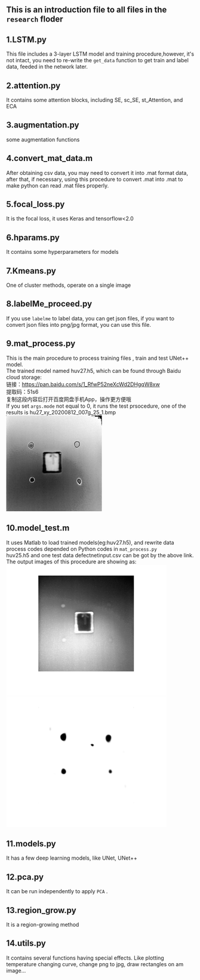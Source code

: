 ## This is an introduction file to all files in the `research` floder  
## 1.LSTM.py   
This file includes a 3-layer LSTM model and training procedure,however, it's not intact, you need to re-write the `get_data` function to get train and label data, feeded in the network later.  
## 2.attention.py  
It contains some attention blocks, including SE, sc_SE, st_Attention, and ECA  
## 3.augmentation.py  
some augmentation functions  
## 4.convert_mat_data.m  
After obtaining csv data, you may need to convert it into .mat format data, after that, if necessary, using this procedure to convert .mat into .mat to make python can read .mat files properly.  
## 5.focal_loss.py  
It is the focal loss, it uses Keras and tensorflow<2.0  
## 6.hparams.py
It contains some hyperparameters for models
## 7.Kmeans.py  
One of cluster methods, operate on a single image
## 8.labelMe_proceed.py
If you use `labelme` to label data, you can get json files, if you want to convert json files into png/jpg format, you can use this file.
## 9.mat_process.py
This is the main procedure to process training files , train and test UNet++ model.   
The trained model named huv27.h5, which can be found through Baidu cloud storage:  
链接：https://pan.baidu.com/s/1_RfwP52neXcWd2DHgqW8xw   
提取码：51s6   
复制这段内容后打开百度网盘手机App，操作更方便哦  
If you set `args.mode` not equal to 0, it runs the test prsocedure, one of the results is hu27_xy_20200812_007g_25_1.bmp    
![](https://github.com/bozhenhhu/Deep-Learning-Models-for-Defect-Detection/blob/main/research/hu27_xy_20200812_0007g_25_1.bmp)  
## 10.model_test.m  
It uses Matlab to load trained models(eg:huv27.h5), and rewrite data process codes depended on Python codes in `mat_process.py`      
huv25.h5 and one test data defectnetinput.csv can be got by the above link.    
The output images of this procedure are showing as:    
![](https://github.com/bozhenhhu/Deep-Learning-Models-for-Defect-Detection/blob/main/research/matlab_test.png)    
![](https://github.com/bozhenhhu/Deep-Learning-Models-for-Defect-Detection/blob/main/research/matlab_test_result.png)  
## 11.models.py
It has a few deep learning models, like UNet, UNet++ 
## 12.pca.py
It can be run independently to apply `PCA` .
## 13.region_grow.py 
It is a region-growing method
## 14.utils.py
It contains several functions having special effects. Like plotting temperature changing curve, change png to jpg, draw rectangles on am image...
